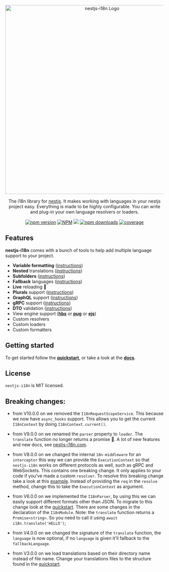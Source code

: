<p align="center">
  <a href="https://nestjs-i18n.com/" target="_blank"><img src="https://nestjs-i18n.com/img/logo.svg" width="600" alt="nestjs-i18n Logo" /></a>
</p>
<p align="center">
  The i18n library for <a href="https://nestjs.com" target="_blank">nestjs</a>. It makes working with languages in your nestjs project easy. Everything is made to be highly configurable. You can write and plug-in your own language resolvers or loaders.
  <p align="center">
    <a href="https://www.npmjs.com/package/nestjs-i18n" target="_blank"><img alt="npm version" src="https://img.shields.io/npm/v/nestjs-i18n" /></a>
    <a href="https://www.npmjs.com/package/nestjs-i18n" target="_blank"><img alt="NPM" src="https://img.shields.io/npm/l/nestjs-i18n" /></a>
    <a href="https://github.com/toonvanstrijp/nestjs-i18n/actions/workflows/test.yaml" target="_blank"><img src="https://github.com/toonvanstrijp/nestjs-i18n/actions/workflows/test.yaml/badge.svg?branch=main" /></a>
    <a href="https://www.npmjs.com/package/nestjs-i18n" target="_blank"><img alt="npm downloads" src="https://img.shields.io/npm/dm/nestjs-i18n" /></a>
     <a href="https://coveralls.io/github/toonvanstrijp/nestjs-i18n?branch=main" target="_blank"><img alt="coverage" src="https://coveralls.io/repos/github/toonvanstrijp/nestjs-i18n/badge.svg?branch=main" /></a>
  </p>
</p>

## Features

**nestjs-i18n** comes with a bunch of tools to help add multiple language support to your project.

- **Variable formatting** ([instructions](https://nestjs-i18n.com/guides/formatting))
- **Nested** translations ([instructions](https://nestjs-i18n.com/guides/nested))
- **Subfolders** ([instructions](https://nestjs-i18n.com/concepts/loader#subfolders))
- **Fallback** languages ([instructions](https://nestjs-i18n.com/guides/fallback-languages))
- **Live** reloading 🎉
- **Plurals** support ([instructions](https://nestjs-i18n.com/guides/plurals))
- **GraphQL** support ([instructions](https://nestjs-i18n.com/guides/graphql))
- **gRPC** support ([instructions](https://nestjs-i18n.com/guides/grpc))
- **DTO** validation ([instructions](https://nestjs-i18n.com/guides/dto_validation/global-validation))
- View engine support ([**hbs**](https://nestjs-i18n.com/guides/view_engines/handlebars) or [**pug**](https://nestjs-i18n.com/guides/view_engines/pug) or [**ejs**](https://nestjs-i18n.com/guides/view_engines/ejs))
- Custom resolvers
- Custom loaders
- Custom formatters

## Getting started

To get started follow the [**quickstart**](https://nestjs-i18n.com/quick-start), or take a look at the [**docs**](https://nestjs-i18n.com/). 

## License

`nestjs-i18n` is MIT licensed.

## Breaking changes:
- from V10.0.0 on we removed the `I18nRequestScopeService`. This because we now have `async_hooks` support. This allows you to get the current `I18nContext` by doing `I18nContext.current()`.

- from V9.0.0 on we renamed the `parser` property to `loader`. The `translate` function no longer returns a promise 🎉. A lot of new features and new docs, see [nestjs-i18n.com](https://nestjs-i18n.com/).

- from V8.0.0 on we changed the internal `18n-middleware` for an `interceptor` this way we can provide the `ExecutionContext` so that `nestjs-i18n` works on different protocols as well, such as gRPC and WebSockets. This contains one breaking change. It only applies to your code if you've made a custom `resolver`. To resolve this breaking change take a look at this [example](https://nestjs-i18n.com/concepts/resolver). Instead of providing the `req` in the `resolve` method, change this to take the `ExecutionContext` as argument.

- from V6.0.0 on we implemented the `I18nParser`, by using this we can easily support different formats other than JSON. To migrate to this change look at the [quickstart](https://nestjs-i18n.com/quick-start). There are some changes in the declaration of the `I18nModule`. Note: the `translate` function returns a `Promise<string>`. So you need to call it using `await i18n.translate('HELLO')`;

- from V4.0.0 on we changed the signature of the `translate` function, the `language` is now optional, if no `language` is given it'll fallback to the `fallbackLanguage`.

- from V3.0.0 on we load translations based on their directory name instead of file name. Change your translations files to the structure found in the [quickstart](https://nestjs-i18n.com/quick-start#setup-translation-files).
